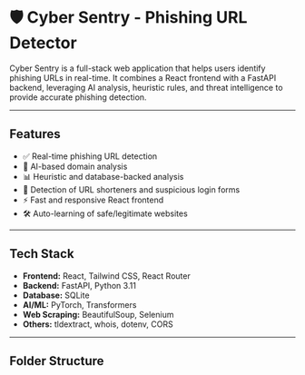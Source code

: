 # 🛡️ Cyber Sentry - Phishing URL Detector

Cyber Sentry is a full-stack web application that helps users identify phishing URLs in real-time. It combines a React frontend with a FastAPI backend, leveraging AI analysis, heuristic rules, and threat intelligence to provide accurate phishing detection.

---

## Features

- ✅ Real-time phishing URL detection
- 🧠 AI-based domain analysis
- 📊 Heuristic and database-backed analysis
- 🔗 Detection of URL shorteners and suspicious login forms
- ⚡ Fast and responsive React frontend
- 🛠️ Auto-learning of safe/legitimate websites

---

## Tech Stack

- **Frontend:** React, Tailwind CSS, React Router  
- **Backend:** FastAPI, Python 3.11  
- **Database:** SQLite  
- **AI/ML:** PyTorch, Transformers  
- **Web Scraping:** BeautifulSoup, Selenium  
- **Others:** tldextract, whois, dotenv, CORS

---

## Folder Structure


